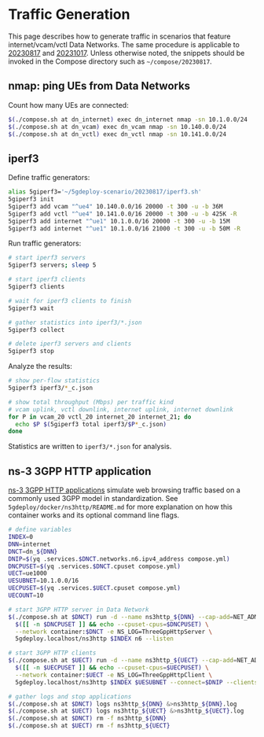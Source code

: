 # Traffic Generation

This page describes how to generate traffic in scenarios that feature internet/vcam/vctl Data Networks.
The same procedure is applicable to [20230817](README.md) and [20231017](../20231017/README.md).
Unless otherwise noted, the snippets should be invoked in the Compose directory such as `~/compose/20230817`.

## nmap: ping UEs from Data Networks

Count how many UEs are connected:

```bash
$(./compose.sh at dn_internet) exec dn_internet nmap -sn 10.1.0.0/24
$(./compose.sh at dn_vcam) exec dn_vcam nmap -sn 10.140.0.0/24
$(./compose.sh at dn_vctl) exec dn_vctl nmap -sn 10.141.0.0/24
```

## iperf3

Define traffic generators:

```bash
alias 5giperf3='~/5gdeploy-scenario/20230817/iperf3.sh'
5giperf3 init
5giperf3 add vcam "^ue4" 10.140.0.0/16 20000 -t 300 -u -b 36M
5giperf3 add vctl "^ue4" 10.141.0.0/16 20000 -t 300 -u -b 425K -R
5giperf3 add internet "^ue1" 10.1.0.0/16 20000 -t 300 -u -b 15M
5giperf3 add internet "^ue1" 10.1.0.0/16 21000 -t 300 -u -b 50M -R
```

Run traffic generators:

```bash
# start iperf3 servers
5giperf3 servers; sleep 5

# start iperf3 clients
5giperf3 clients

# wait for iperf3 clients to finish
5giperf3 wait

# gather statistics into iperf3/*.json
5giperf3 collect

# delete iperf3 servers and clients
5giperf3 stop
```

Analyze the results:

```bash
# show per-flow statistics
5giperf3 iperf3/*_c.json

# show total throughput (Mbps) per traffic kind
# vcam uplink, vctl downlink, internet uplink, internet downlink
for P in vcam_20 vctl_20 internet_20 internet_21; do
  echo $P $(5giperf3 total iperf3/$P*_c.json)
done
```

Statistics are written to `iperf3/*.json` for analysis.

## ns-3 3GPP HTTP application

[ns-3 3GPP HTTP applications](https://www.nsnam.org/docs/release/3.35/models/html/applications.html) simulate web browsing traffic based on a commonly used 3GPP model in standardization.
See `5gdeploy/docker/ns3http/README.md` for more explanation on how this container works and its optional command line flags.

```bash
# define variables
INDEX=0
DNN=internet
DNCT=dn_${DNN}
DNIP=$(yq .services.$DNCT.networks.n6.ipv4_address compose.yml)
DNCPUSET=$(yq .services.$DNCT.cpuset compose.yml)
UECT=ue1000
UESUBNET=10.1.0.0/16
UECPUSET=$(yq .services.$UECT.cpuset compose.yml)
UECOUNT=10

# start 3GPP HTTP server in Data Network
$(./compose.sh at $DNCT) run -d --name ns3http_${DNN} --cap-add=NET_ADMIN --device /dev/net/tun \
  $([[ -n $DNCPUSET ]] && echo --cpuset-cpus=$DNCPUSET) \
  --network container:$DNCT -e NS_LOG=ThreeGppHttpServer \
  5gdeploy.localhost/ns3http $INDEX n6 --listen

# start 3GPP HTTP clients
$(./compose.sh at $UECT) run -d --name ns3http_${UECT} --cap-add=NET_ADMIN --device /dev/net/tun \
  $([[ -n $UECPUSET ]] && echo --cpuset-cpus=$UECPUSET) \
  --network container:$UECT -e NS_LOG=ThreeGppHttpClient \
  5gdeploy.localhost/ns3http $INDEX $UESUBNET --connect=$DNIP --clients=$UECOUNT

# gather logs and stop applications
$(./compose.sh at $DNCT) logs ns3http_${DNN} &>ns3http_${DNN}.log
$(./compose.sh at $UECT) logs ns3http_${UECT} &>ns3http_${UECT}.log
$(./compose.sh at $DNCT) rm -f ns3http_${DNN}
$(./compose.sh at $UECT) rm -f ns3http_${UECT}
```
